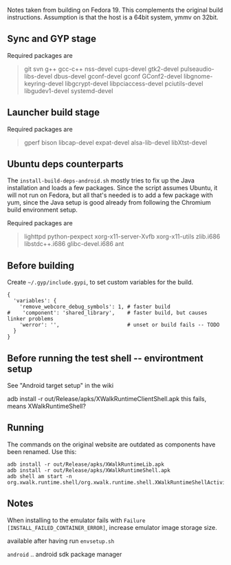 Notes taken from building on Fedora 19. This complements the original build instructions. Assumption is that the host is a 64bit system, ymmv on 32bit.

## Sync and GYP stage

Required packages are
> git svn g++ gcc-c++ nss-devel cups-devel gtk2-devel pulseaudio-libs-devel dbus-devel gconf-devel gconf GConf2-devel libgnome-keyring-devel libgcrypt-devel libpciaccess-devel pciutils-devel libgudev1-devel systemd-devel

## Launcher build stage

Required packages are
> gperf bison libcap-devel expat-devel alsa-lib-devel libXtst-devel

## Ubuntu deps counterparts

The `install-build-deps-android.sh` mostly tries to fix up the Java installation and loads a few packages. Since the script assumes Ubuntu, it will not run on Fedora, but all that's needed is to add a few package with yum, since the Java setup is good already from following the Chromium build environment setup.

Required packages are
> lighttpd python-pexpect xorg-x11-server-Xvfb xorg-x11-utils zlib.i686 libstdc++.i686 glibc-devel.i686 ant

## Before building

Create `~/.gyp/include.gypi`, to set custom variables for the build.

```
{
  'variables': {
    'remove_webcore_debug_symbols': 1, # faster build
#    'component': 'shared_library',    # faster build, but causes linker problems
    'werror': '',                      # unset or build fails -- TODO 
  }
}
```

## Before running the test shell -- environtment setup

See "Android target setup" in the wiki

adb install -r out/Release/apks/XWalkRuntimeClientShell.apk 
this fails, means XWalkRuntimeShell?

## Running

The commands on the original website are outdated as components have been renamed. Use this:
```
adb install -r out/Release/apks/XWalkRuntimeLib.apk 
adb install -r out/Release/apks/XWalkRuntimeShell.apk
adb shell am start -n org.xwalk.runtime.shell/org.xwalk.runtime.shell.XWalkRuntimeShellActivity
```

## Notes

When installing to the emulator fails with `Failure [INSTALL_FAILED_CONTAINER_ERROR]`, increase emulator image storage size.

available after having run `envsetup.sh`

`android` .. android sdk package manager
